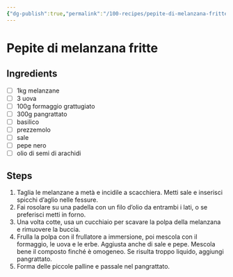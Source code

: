```yaml
---
{"dg-publish":true,"permalink":"/100-recipes/pepite-di-melanzana-fritte/"}
---
```


# Pepite di melanzana fritte
## Ingredients
- [ ] 1kg melanzane
- [ ] 3 uova
- [ ] 100g formaggio grattugiato
- [ ] 300g pangrattato
- [ ] basilico
- [ ] prezzemolo
- [ ] sale
- [ ] pepe nero
- [ ] olio di semi di arachidi
## Steps
1. Taglia le melanzane a metà e incidile a scacchiera. Metti sale e inserisci spicchi d’aglio nelle fessure.
2. Fai rosolare su una padella con un filo d’olio da entrambi i lati, o se preferisci metti in forno.
3. Una volta cotte, usa un cucchiaio per scavare la polpa della melanzana e rimuovere la buccia. 
4. Frulla la polpa con il frullatore a immersione, poi mescola con il formaggio, le uova e le erbe. Aggiusta anche di sale e pepe. Mescola bene il composto finché è omogeneo. Se risulta troppo liquido, aggiungi pangrattato.
5. Forma delle piccole palline e passale nel pangrattato.